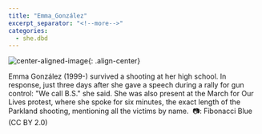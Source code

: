 ```yaml
---
title: "Emma_González"
excerpt_separator: "<!--more-->"
categories:
  - she.dbd
---
```



![center-aligned-image](https://cdn.pixabay.com/photo/2020/10/26/16/56/man-5687861_1280.png){: .align-center}

Emma González (1999-) survived a shooting at her high school. In response, just three days after she gave a speech during a rally for gun control: "We call B.S." she said. She was also present at the March for Our Lives protest, where she spoke for six minutes, the exact length of the Parkland shooting, mentioning all the victims by name.⁠
⁠
📷: Fibonacci Blue (CC BY 2.0)
⁠
